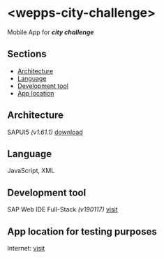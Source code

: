 # \<wepps-city-challenge\>

Mobile App for **_city challenge_**

## Sections

- [Architecture](#architecture)
- [Language](#language)
- [Development tool](#development-tool)
- [App location](#app-location)

## Architecture

SAPUI5 *(v1.61.1)* [download](https://sapui5.hana.ondemand.com)

## Language

JavaScript, XML

## Development tool

SAP Web IDE Full-Stack *(v190117)* [visit](https://webidecp-p2001052300trial.dispatcher.hanatrial.ondemand.com/)

## App location for testing purposes

Internet: [visit](https://webidetesting5618430-p2001052300trial.dispatcher.hanatrial.ondemand.com/webapp/extended_runnable_file.html?hc_orionpath=%2FDI_webide_di_workspacef8t9q21065og7yyj%2Fchallenge&neo-di-affinity=BIGipServer~jpaas_folder~disapwebide.hanatrial.ondemand.com+%21en9Ac9k105yrxYl3IS33XMl29%2F2pYN9kVsRqo%2BDW87yS4%2FkUqVdHEwpjGla7qd9dEgxqTSVw4XoUoYU%3D&origional-url=index.html&sap-ui-appCacheBuster=..%2F&sap-ui-xx-componentPreload=off)